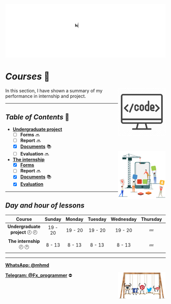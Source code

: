 ![banner](https://github.com/m-ahmadian-h/PNU_3991_AR/blob/main/gif/banner.gif)

# _Courses_ :wave:
<img src="https://github.com/m-ahmadian-h/PNU_3991_AR/blob/main/img/banner.png" align="right"  width="150" />
In this section, I have shown a summary of my performance in internship and project.

***

## _Table of Contents_ :mag_right:
* __[Undergraduate project](https://github.com/m-ahmadian-h/PNU_3991_AR/tree/main/Courses/Undergraduate%20Project)__
   * [ ] __Forms__ :soon:
   * [ ] __Report__     :soon:
   * [x] __[Documents](https://github.com/m-ahmadian-h/PNU_3991_AR/tree/main/Courses/Undergraduate%20Project/Documents)__ :books:
   * [ ] __Evaluation__ :soon: <img src="https://github.com/m-ahmadian-h/PNU_3991_AR/blob/main/gif/05.gif" align="right" width="150" />
* __[The internship](https://github.com/m-ahmadian-h/PNU_3991_AR/tree/main/Courses/The%20internship)__
   * [x] __[Forms](https://github.com/m-ahmadian-h/PNU_3991_AR/tree/main/Courses/The%20internship/Forms)__
   * [ ] __Report__     :soon:
   * [x] __[Documents](https://github.com/m-ahmadian-h/PNU_3991_AR/tree/main/Courses/The%20internship/Documents)__ :books:
   * [x] __[Evaluation](https://github.com/m-ahmadian-h/PNU_3991_AR/blob/main/Assessment/Internship.jpg)__

***

## _Day and hour of lessons_

|Course                                       |Sunday |Monday |Tuesday|Wednesday|Thursday|Friday|Saturday|
|:-------------------------------------------:|:-----:|:-----:|:-----:|:-------:|:------:|:----:|:------:|
|__Undergraduate project__   :clock7: :clock8:|19 - 20|19 - 20|19 - 20|19 - 20  |:zzz:   |:zzz: |19 - 20 |
|__The internship__   :clock8: :clock1:       |8 - 13 |8 - 13 |8 - 13 |8 - 13   |:zzz:   |:zzz: |8 - 13  |

***
__[WhatsApp: @mhmd](https://wa.me/+989215166403)__ 

__[Telegram: @Fx_programmer](https://telegram.me/Fx_programmer)__ :no_entry:
<img src="https://github.com/m-ahmadian-h/PNU_3991_AR/blob/main/gif/04.gif" align="right" width="150" />

